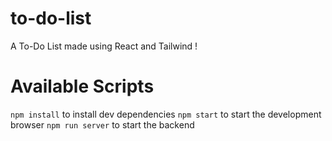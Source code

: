 # to-do-list
A To-Do List made using React and Tailwind !

# Available Scripts 

```npm install``` to install dev dependencies
```npm start``` to start the development browser
```npm run server``` to start the backend
